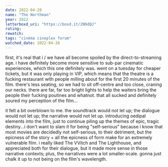 ```yaml
---
date: 2022-04-28
name: "The Northman"
year: 2022
letterboxd_uri: "https://boxd.it/2N9dQJ"
rating: 
rewatch: 
tags: "cinéma cineplex forum"
watched_date: 2022-04-26
---
```


first, it's real that i / we have all become spoiled by the direct-to-streaming age. i have definitely become more sensitive to sub-par cinematic experiences, which this one definitely was. went on a tuesday for cheaper tickets, but it was only playing in VIP, which means that the theatre is a fucking restaurant with people milling about for the first 20 minutes of the film. there's less seating, so we had to sit off-centre and too close, craning our necks. there are far, far too bright lights to help the waiters bring the people their fucking poutines and whatnot. that all sucked and definitely soured my perception of the film...

it felt a bit overblown to me. the soundtrack would not let up; the dialogue would not let up; the narrative would not let up. introducing oedipal elements into the film, just to continue piling up the themes of epic, tragic destiny...i don't want to slam it for being "self-serious" because i know that most movies are decidedly not self-serious, to their detriment, but the epicness of the story + all the epicness of form make for an extremely vulnerable film. i really liked The VVitch and The Lighthouse, and appreciated both for their dialogue, but it made more sense in those narrative contexts; plus, the narratives were a lot smaller-scale. gonna just chalk it up to not being on the film's wavelength.
